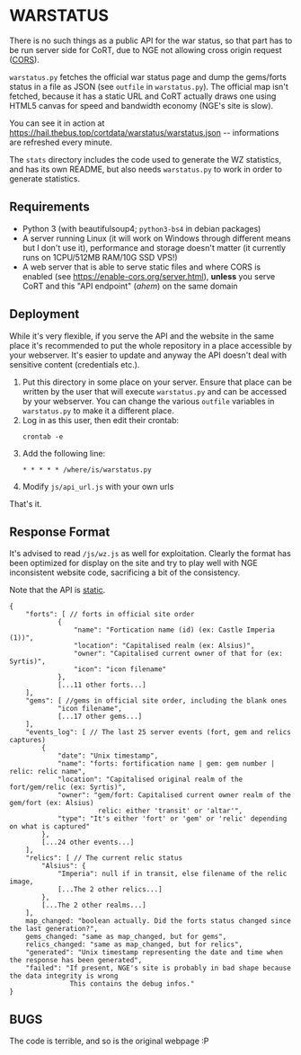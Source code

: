 # WARSTATUS

There is no such things as a public API for the war status, so that part has to
be run server side for CoRT, due to NGE not allowing cross origin request
([CORS](https://developer.mozilla.org/en-US/docs/Web/HTTP/CORS)).

`warstatus.py` fetches the official war status page and dump the gems/forts
status in a file as JSON (see `outfile` in `warstatus.py`). The official map
isn't fetched, because it has a static URL and CoRT actually draws one using
HTML5 canvas for speed and bandwidth economy (NGE's site is slow).

You can see it in action at https://hail.thebus.top/cortdata/warstatus/warstatus.json --
informations are refreshed every minute.

The `stats` directory includes the code used to generate the WZ statistics, and
has its own README, but also needs `warstatus.py` to work in order to generate
statistics.

## Requirements

- Python 3 (with beautifulsoup4; `python3-bs4` in debian packages)
- A server running Linux (it will work on Windows through different means but I
  don't use it), performance and storage doesn't matter (it currently runs on
  1CPU/512MB RAM/10G SSD VPS!)
- A web server that is able to serve static files and where CORS is enabled
  (see https://enable-cors.org/server.html), **unless** you serve CoRT and this
  "API endpoint" (*ahem*) on the same domain

## Deployment

While it's very flexible, if you serve the API and the website in the same
place it's recommended to put the whole repository in a place accessible by
your webserver. It's easier to update and anyway the API doesn't deal with
sensitive content (credentials etc.).

1. Put this directory in some place on your server. Ensure that place can be
   written by the user that will execute `warstatus.py` and can be accessed by
   your webserver. You can change the various `outfile` variables in
   `warstatus.py` to make it a different place.
2. Log in as this user, then edit their crontab:
	```
	crontab -e
	```
3. Add the following line:
	```
	* * * * * /where/is/warstatus.py
	```
4. Modify `js/api_url.js` with your own urls

That's it.

## Response Format

It's advised to read `/js/wz.js` as well for exploitation. Clearly the format has
been optimized for display on the site and try to play well with NGE inconsistent
website code, sacrificing a bit of the consistency.

Note that the API is [static](https://www.seancdavis.com/posts/lets-talk-about-static-apis/).

```
{
    "forts": [ // forts in official site order
            {
                "name": "Fortication name (id) (ex: Castle Imperia (1))",
                "location": "Capitalised realm (ex: Alsius)",
                "owner": "Capitalised current owner of that for (ex: Syrtis)",
                "icon": "icon filename"
            },
            [...11 other forts...]
    ],
    "gems": [ //gems in official site order, including the blank ones
            "icon filename",
            [...17 other gems...]
    ],
    "events_log": [ // The last 25 server events (fort, gem and relics captures)
        {
            "date": "Unix timestamp",
            "name": "forts: fortification name | gem: gem number | relic: relic name",
            "location": "Capitalised original realm of the fort/gem/relic (ex: Syrtis)",
            "owner": "gem/fort: Capitalised current owner realm of the gem/fort (ex: Alsius)
                      relic: either 'transit' or 'altar'",
            "type": "It's either 'fort' or 'gem' or 'relic' depending on what is captured"
        },
        [...24 other events...]
    ],
    "relics": [ // The current relic status
        "Alsius": {
            "Imperia": null if in transit, else filename of the relic image,
            [...The 2 other relics...]
        },
        [...The 2 other realms...]
    ],
    map_changed: "boolean actually. Did the forts status changed since the last generation?",
    gems_changed: "same as map_changed, but for gems",
    relics_changed: "same as map_changed, but for relics",
    "generated": "Unix timestamp representing the date and time when the response has been generated",
    "failed": "If present, NGE's site is probably in bad shape because the data integrity is wrong
               This contains the debug infos."
}
```

## BUGS

The code is terrible, and so is the original webpage :P
